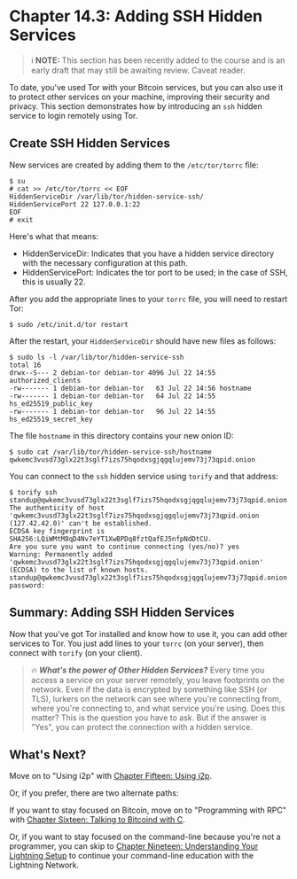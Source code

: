 # Chapter 14.3: Adding SSH Hidden Services

> :information_source: **NOTE:** This section has been recently added to the course and is an early draft that may still be awaiting review. Caveat reader.

To date, you've used Tor with your Bitcoin services, but you can also use it to protect other services on your machine, improving their security and privacy. This section demonstrates how by introducing an `ssh` hidden service to login remotely using Tor. 

## Create SSH Hidden Services

New services are created by adding them to the `/etc/tor/torrc` file:
```
$ su 
# cat >> /etc/tor/torrc << EOF
HiddenServiceDir /var/lib/tor/hidden-service-ssh/
HiddenServicePort 22 127.0.0.1:22
EOF
# exit
```
Here's what that means:

* HiddenServiceDir: Indicates that you have a hidden service directory with the necessary configuration at this path.
* HiddenServicePort: Indicates the tor port to be used; in the case of SSH, this is usually 22.

After you add the appropriate lines to your `torrc` file, you will need to restart Tor:
```
$ sudo /etc/init.d/tor restart
```

After the restart, your `HiddenServiceDir` should have new files as follows:
```
$ sudo ls -l /var/lib/tor/hidden-service-ssh
total 16
drwx--S--- 2 debian-tor debian-tor 4096 Jul 22 14:55 authorized_clients
-rw------- 1 debian-tor debian-tor   63 Jul 22 14:56 hostname
-rw------- 1 debian-tor debian-tor   64 Jul 22 14:55 hs_ed25519_public_key
-rw------- 1 debian-tor debian-tor   96 Jul 22 14:55 hs_ed25519_secret_key
```
The file `hostname` in this directory contains your new onion ID:
```
$ sudo cat /var/lib/tor/hidden-service-ssh/hostname
qwkemc3vusd73glx22t3sglf7izs75hqodxsgjqgqlujemv73j73qpid.onion
```
You can connect to the `ssh` hidden service using `torify` and that address:
```
$ torify ssh standup@qwkemc3vusd73glx22t3sglf7izs75hqodxsgjqgqlujemv73j73qpid.onion
The authenticity of host 'qwkemc3vusd73glx22t3sglf7izs75hqodxsgjqgqlujemv73j73qpid.onion (127.42.42.0)' can't be established.
ECDSA key fingerprint is SHA256:LQiWMtM8qD4Nv7eYT1XwBPDq8fztQafEJ5nfpNdDtCU.
Are you sure you want to continue connecting (yes/no)? yes
Warning: Permanently added 'qwkemc3vusd73glx22t3sglf7izs75hqodxsgjqgqlujemv73j73qpid.onion' (ECDSA) to the list of known hosts.
standup@qwkemc3vusd73glx22t3sglf7izs75hqodxsgjqgqlujemv73j73qpid.onion's password: 
```
## Summary: Adding SSH Hidden Services

Now that you've got Tor installed and know how to use it, you can add other services to Tor. You just add lines to your `torrc` (on your server), then connect with `torify` (on your client).

> :fire: ***What's the power of Other Hidden Services?*** Every time you access a service on your server remotely, you leave footprints on the network. Even if the data is encrypted by something like SSH (or TLS), lurkers on the network can see where you're connecting from, where you're connecting to, and what service you're using. Does this matter? This is the question you have to ask. But if the answer is "Yes", you can protect the connection with a hidden service.

## What's Next?

Move on to "Using i2p" with [Chapter Fifteen: Using i2p](15_0_Using_i2p.md).

Or, if you prefer, there are two alternate paths:

If you want to stay focused on Bitcoin, move on to "Programming with RPC" with [Chapter Sixteen: Talking to Bitcoind with C](16_0_Talking_to_Bitcoind.md).

Or, if you want to stay focused on the command-line because you're not a programmer, you can skip to [Chapter Nineteen: Understanding Your Lightning Setup](19_0_Understanding_Your_Lightning_Setup.md) to continue your command-line education with the Lightning Network.
